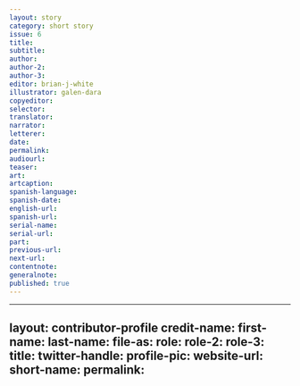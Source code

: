 ```yaml
---
layout: story
category: short story
issue: 6
title:
subtitle:
author:
author-2:
author-3:
editor: brian-j-white
illustrator: galen-dara
copyeditor:
selector:
translator:
narrator:
letterer:
date:
permalink:
audiourl:
teaser:
art:
artcaption:
spanish-language:
spanish-date:
english-url:
spanish-url:
serial-name:
serial-url:
part:
previous-url:
next-url:
contentnote:
generalnote:
published: true
---
```





---
layout: contributor-profile
credit-name:
first-name:
last-name:
file-as:
role:
role-2:
role-3:
title:
twitter-handle:
profile-pic:
website-url:
short-name:
permalink:
---
